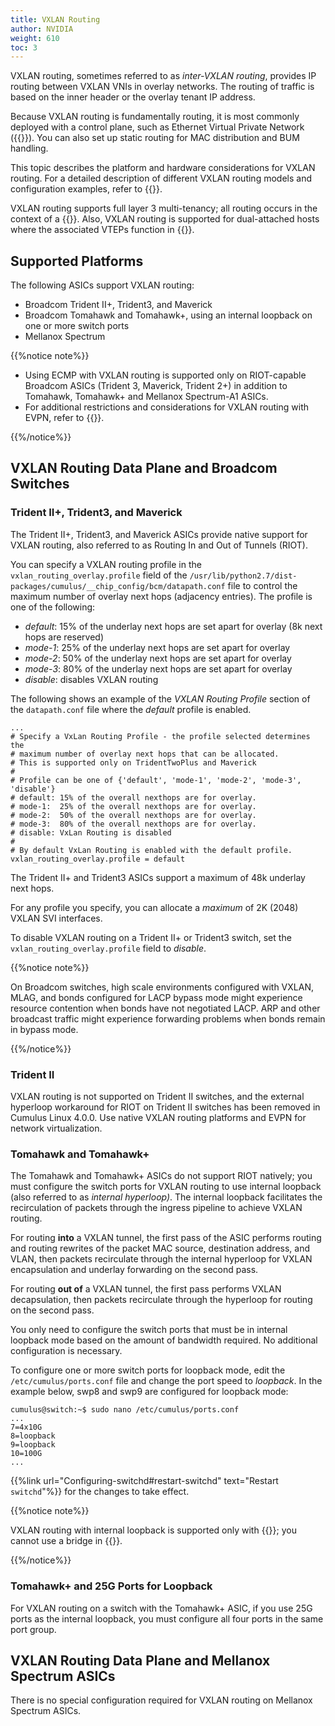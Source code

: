```yaml
---
title: VXLAN Routing
author: NVIDIA
weight: 610
toc: 3
---
```

VXLAN routing, sometimes referred to as *inter-VXLAN routing*, provides IP routing between VXLAN VNIs in overlay networks. The routing of traffic is based on the inner header or the overlay tenant IP address.

Because VXLAN routing is fundamentally routing, it is most commonly deployed with a control plane, such as Ethernet Virtual Private Network ({{<link url="Ethernet-Virtual-Private-Network-EVPN" text="EVPN">}}). You can also set up static routing for MAC distribution and BUM handling.

This topic describes the platform and hardware considerations for VXLAN routing. For a detailed description of different VXLAN routing models and configuration examples, refer to {{<link url="Ethernet-Virtual-Private-Network-EVPN" text="EVPN">}}.

VXLAN routing supports full layer 3 multi-tenancy; all routing occurs in the context of a {{<link url="Virtual-Routing-and-Forwarding-VRF" text="VRF">}}. Also, VXLAN routing is supported for dual-attached hosts where the associated VTEPs function in {{<link url="VXLAN-Active-active-Mode" text="active-active mode">}}.

## Supported Platforms

The following ASICs support VXLAN routing:

- Broadcom Trident II+, Trident3, and Maverick
- Broadcom Tomahawk and Tomahawk+, using an internal loopback on one or more switch ports
- Mellanox Spectrum

{{%notice note%}}

- Using ECMP with VXLAN routing is supported only on RIOT-capable Broadcom ASICs (Trident 3, Maverick, Trident 2+) in addition to Tomahawk, Tomahawk+ and Mellanox Spectrum-A1 ASICs.
- For additional restrictions and considerations for VXLAN routing with EVPN, refer to {{<link url="Ethernet-Virtual-Private-Network-EVPN">}}.

{{%/notice%}}

## VXLAN Routing Data Plane and Broadcom Switches

### Trident II+, Trident3, and Maverick

The Trident II+, Trident3, and Maverick ASICs provide native support for VXLAN routing, also referred to as Routing In and Out of Tunnels (RIOT).

You can specify a VXLAN routing profile in the `vxlan_routing_overlay.profile` field of the `/usr/lib/python2.7/dist-packages/cumulus/__chip_config/bcm/datapath.conf` file to control the maximum number of overlay next hops (adjacency entries). The profile is one of the following:

- *default*: 15% of the underlay next hops are set apart for overlay (8k next hops are reserved)
- *mode-1*: 25% of the underlay next hops are set apart for overlay
- *mode-2*: 50% of the underlay next hops are set apart for overlay
- *mode-3*: 80% of the underlay next hops are set apart for overlay
- *disable*: disables VXLAN routing

The following shows an example of the *VXLAN Routing Profile* section of the `datapath.conf` file where the *default* profile is enabled.

```
...
# Specify a VxLan Routing Profile - the profile selected determines the
# maximum number of overlay next hops that can be allocated.
# This is supported only on TridentTwoPlus and Maverick
#
# Profile can be one of {'default', 'mode-1', 'mode-2', 'mode-3', 'disable'}
# default: 15% of the overall nexthops are for overlay.
# mode-1:  25% of the overall nexthops are for overlay.
# mode-2:  50% of the overall nexthops are for overlay.
# mode-3:  80% of the overall nexthops are for overlay.
# disable: VxLan Routing is disabled
#
# By default VxLan Routing is enabled with the default profile.
vxlan_routing_overlay.profile = default
```

The Trident II+ and Trident3 ASICs support a maximum of 48k underlay next hops.

For any profile you specify, you can allocate a *maximum* of 2K (2048) VXLAN SVI interfaces.

To disable VXLAN routing on a Trident II+ or Trident3 switch, set the `vxlan_routing_overlay.profile` field to *disable*.

{{%notice note%}}

On Broadcom switches, high scale environments configured with VXLAN, MLAG, and bonds configured for LACP bypass mode might experience resource contention when bonds have not negotiated LACP. ARP and other broadcast traffic might experience forwarding problems when bonds remain in bypass mode.  

{{%/notice%}}

### Trident II

VXLAN routing is not supported on Trident II switches, and the external hyperloop workaround for RIOT on Trident II switches has been removed in Cumulus Linux 4.0.0. Use native VXLAN routing platforms and EVPN for network virtualization.

### Tomahawk and Tomahawk+

The Tomahawk and Tomahawk+ ASICs do not support RIOT natively; you must configure the switch ports for VXLAN routing to use internal loopback (also referred to as *internal hyperloop)*. The internal loopback facilitates the recirculation of packets through the ingress pipeline to achieve VXLAN routing.

For routing **into** a VXLAN tunnel, the first pass of the ASIC performs routing and routing rewrites of the packet MAC source, destination address, and VLAN, then packets recirculate through the internal hyperloop for VXLAN encapsulation and underlay forwarding on the second pass.

For routing **out of** a VXLAN tunnel, the first pass performs VXLAN decapsulation, then packets recirculate through the hyperloop for routing on the second pass.

You only need to configure the switch ports that must be in internal loopback mode based on the amount of bandwidth required. No additional configuration is necessary.

To configure one or more switch ports for loopback mode, edit the `/etc/cumulus/ports.conf` file and change the port speed to *loopback*. In the example below, swp8 and swp9 are configured for loopback mode:

```
cumulus@switch:~$ sudo nano /etc/cumulus/ports.conf
...
7=4x10G
8=loopback
9=loopback
10=100G
...
```

{{%link url="Configuring-switchd#restart-switchd" text="Restart `switchd`"%}} for the changes to take effect.

{{%notice note%}}

VXLAN routing with internal loopback is supported only with {{<link url="VLAN-aware-Bridge-Mode" text="VLAN-aware bridges">}}; you cannot use a bridge in {{<link url="Traditional-Bridge-Mode" text="traditional mode">}}.

{{%/notice%}}

### Tomahawk+ and 25G Ports for Loopback

For VXLAN routing on a switch with the Tomahawk+ ASIC, if you use 25G ports as the internal loopback, you must configure all four ports in the same port group.

## VXLAN Routing Data Plane and Mellanox Spectrum ASICs

There is no special configuration required for VXLAN routing on Mellanox Spectrum ASICs.
